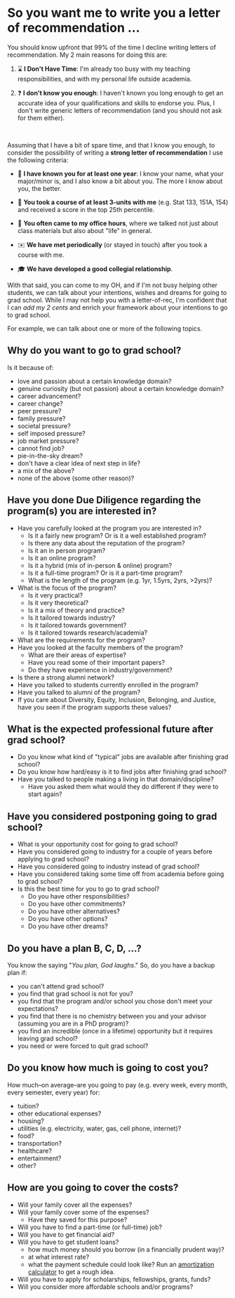 # So you want me to write you a letter of recommendation ...

You should know upfront that 99% of the time I decline writing letters of 
recommendation. My 2 main reasons for doing this are:

1) :hourglass: __I Don't Have Time__: I'm already too busy with my teaching responsibilities, 
and with my personal life outside academia.

2) :question: __I don't know you enough__: I haven't known you long enough to get an 
accurate idea of your qualifications and skills to endorse you. 
Plus, I don't write generic letters of recommendation (and you should not ask for them either).

<br>

Assuming that I have a bit of spare time, and that I know you enough, to consider the possibility 
of writing a __strong letter of recommendation__ I use the following criteria:

- :calendar: __I have known you for at least one year__: I know your name, what your major/minor is, 
and I also know a bit about you. The more I know about you, the better.

- :100: __You took a course of at least 3-units with me__ (e.g. Stat 133, 151A, 154) and received a score in the 
top 25th percentile.

- :book: __You often came to my office hours__, where we talked not just about class materials but also about "life" in general.

- :envelope: __We have met periodically__ (or stayed in touch) after you took a course with me.

- :mortar_board: __We have developed a good collegial relationship__.


With that said, you can come to my OH, and if I'm not busy helping other
students, we can talk about your intentions, wishes and dreams for 
going to grad school. While I may not help you with a letter-of-rec, 
I'm confident that I can _add my 2 cents_ and enrich your framework
about your intentions to go to grad school.

For example, we can talk about one or more of the following topics.



## Why do you want to go to grad school?

Is it because of:

- love and passion about a certain knowledge domain?
- genuine curiosity (but not passion) about a certain knowledge domain?
- career advancement?
- career change?
- peer pressure?
- family pressure?
- societal pressure?
- self imposed pressure?
- job market pressure?
- cannot find job?
- pie-in-the-sky dream?
- don't have a clear idea of next step in life?
- a mix of the above?
- none of the above (some other reason)?



## Have you done Due Diligence regarding the program(s) you are interested in?

- Have you carefully looked at the program you are interested in?
	+ Is it a fairly new program? Or is it a well established program?
	+ Is there any data about the reputation of the program?
 	+ Is it an in person program?
  	+ Is it an online program?
  	+ Is it a hybrid (mix of in-person & online) program?
  	+ Is it a full-time program? Or is it a part-time program?
  	+ What is the length of the program (e.g. 1yr, 1.5yrs, 2yrs, >2yrs)?
- What is the focus of the program?
	+ Is it very practical?
	+ Is it very theoretical?
	+ Is it a mix of theory and practice?
	+ Is it tailored towards industry?
	+ Is it tailored towards government?
	+ Is it tailored towards research/academia?
- What are the requirements for the program?
- Have you looked at the faculty members of the program?
	+ What are their areas of expertise?
	+ Have you read some of their important papers?
	+ Do they have experience in industry/government?
- Is there a strong alumni network?
- Have you talked to students currently enrolled in the program?
- Have you talked to alumni of the program?
- If you care about Diversity, Equity, Inclusion, Belonging, and Justice, have you seen if the program supports these values? 



## What is the expected professional future after grad school?

- Do you know what kind of "typical" jobs are available after finishing grad school?
- Do you know how hard/easy is it to find jobs after finishing grad school?
- Have you talked to people making a living in that domain/discipline?
	+ Have you asked them what would they do different if they were to start again?



## Have you considered postponing going to grad school?

- What is your opportunity cost for going to grad school?
- Have you considered going to industry for a couple of years before applying to grad school?
- Have you considered going to industry instead of grad school?
- Have you considered taking some time off from academia before going to grad school?
- Is this the best time for you to go to grad school?
	+ Do you have other responsibilities?
	+ Do you have other commitments?
	+ Do you have other alternatives?
	+ Do you have other options?
	+ Do you have other dreams?



## Do you have a plan B, C, D, ...?

You know the saying "_You plan, God laughs_." So, do you have a backup plan if:

- you can't attend grad school?
- you find that grad school is not for you?
- you find that the program and/or school you chose don't meet your expectations?
- you find that there is no chemistry between you and your advisor (assuming you are in a PhD program)?
- you find an incredible (once in a lifetime) opportunity but it requires leaving grad school?
- you need or were forced to quit grad school?


## Do you know how much is going to cost you?
	
How much–on average–are you going to pay (e.g. every week, every month, every semester, every year) for:

- tuition?
- other educational expenses?
- housing?
- utilities (e.g. electricity, water, gas, cell phone, internet)?
- food?
- transportation?
- healthcare?
- entertainment?
- other?



## How are you going to cover the costs?

- Will your family cover all the expenses?
- Will your family cover some of the expenses?
	+ Have they saved for this purpose?
- Will you have to find a part-time (or full-time) job?
- Will you have to get financial aid?
- Will you have to get student loans?
	+ how much money should you borrow (in a financially prudent way)?
	+ at what interest rate?
	+ what the payment schedule could look like? Run an [amortization calculator](https://www.calculator.net/amortization-calculator.html) to get a rough idea.
- Will you have to apply for scholarships, fellowships, grants, funds?
- Will you consider more affordable schools and/or programs?



